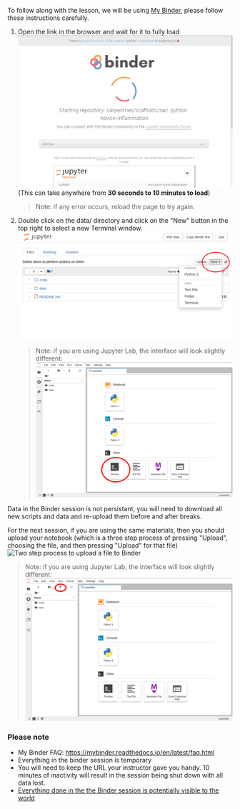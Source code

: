 To follow along with the lesson, we will be using [My
Binder](https://mybinder.org), please follow these instructions carefully.



1. Open the link in the browser and wait for it to fully load
   ![Binder loading screen](img/binder-start.png) (This can take anywhere from
   **30 seconds to 10 minutes to load**)
   > Note: if any error occurs, reload the page to try again.
2. Double click on the data/ directory and click on the "New" button in the top
   right to select a new Terminal window.
   ![Image of Jupyter Notebook interface opening a new Terminal window](img/new-py3.png)
   > Note: if you are using Jupyter Lab, the interface will look slightly different:
   > ![Image of Jupyter Lab interface opening a new Terminal window](img/binder-lab-terminal.png)

Data in the Binder session is not persistant, you will need to download all new
scripts and data and re-upload them before and after breaks. 

For the next session, if you are using the same materials, then you should
upload your notebook (which is a three step process of pressing "Upload",
choosing the file, and then pressing "Upload" for that file) ![Two step process
to upload a file to Binder](img/upload-notebook.png)
> Note: if you are using Jupyter Lab, the interface will look slightly different:
> ![Image of Jupyter Lab interface highlighting the upload button in the top left](img/binder-lab-upload.png)

### Please note

 - My Binder FAQ: <https://mybinder.readthedocs.io/en/latest/faq.html>
 - Everything in the binder session is temporary
 - You will need to keep the URL your instructor gave you handy. 10 minutes of
   inactivity will result in the session being shut down with all data lost. 
 - [Everything done in the the Binder session is potentially visible to the world](https://mybinder.readthedocs.io/en/latest/faq.html#can-i-push-data-from-my-binder-session-back-to-my-repository)

